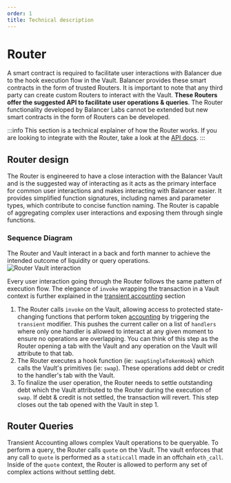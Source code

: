 ```yaml
---
order: 1
title: Technical description
---
```


# Router
A smart contract is required to facilitate user interactions with Balancer due to the hook execution flow in the Vault. Balancer provides these smart contracts in the form of trusted Routers. It is important to note that any third party can create custom Routers to interact with the Vault. **These Routers offer the suggested API to facilitate user operations & queries**. The Router functionality developed by Balancer Labs cannot be extended but new smart contracts in the form of Routers can be developed.

:::info
This section is a technical explainer of how the Router works. If you are looking to integrate with the Router, take a look at the [API docs](./overview.md).
:::

## Router design

The Router is engineered to have a close interaction with the Balancer Vault and is the suggested way of interacting as it acts as the primary interface for common user interactions and makes interacting with Balancer easier. It provides simplified function signatures, including names and parameter types, which contribute to concise function naming. The Router is capable of aggregating complex user interactions and exposing them through single functions.

### Sequence Diagram
The Router and Vault interact in a back and forth manner to achieve the intended outcome of liquidity or query operations.
![Router Vault interaction](/images/router-vault.png)

Every user interaction going through the Router follows the same pattern of execution flow. The elegance of `invoke` wrapping the transaction in a Vault context is further explained in the [transient accounting](../vault/features/transient-accounting.md) section

1. The Router calls `invoke` on the Vault, allowing access to protected state-changing functions that perform token [accounting](../vault/features/transient-accounting.md) by triggering the `transient` modifier. This pushes the current caller on a list of `handlers` where only one handler is allowed to interact at any given moment to ensure no operations are overlapping. You can think of this step as the Router opening a tab with the Vault and any operation on the Vault will attribute to that tab.
2. The Router executes a hook function (ie: `swapSingleTokenHook`) which calls the Vault's primitives (ie: `swap`). These operations add debt or credit to the handler's tab with the Vault. 
3. To finalize the user operation, the Router needs to settle outstanding debt which the Vault attributed to the Router during the execution of `swap`. If debt & credit is not settled, the transaction will revert. This step closes out the tab opened with the Vault in step 1.

## Router Queries

Transient Accounting allows complex Vault operations to be queryable. To perform a query, the Router calls `quote` on the Vault.
The vault enforces that any call to `quote` is performed as a `staticcall` made in an offchain `eth_call`. Inside of the `quote` context,
the Router is allowed to perform any set of complex actions without settling debt.

